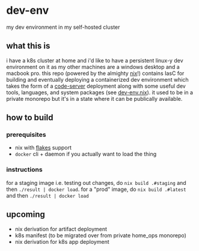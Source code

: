 # dev-env

my dev environment in my self-hosted cluster

## what this is

i have a k8s cluster at home and i'd like to have a persistent linux-y dev environment on it as my other machines are a windows desktop and a macbook pro.  this repo (powered by the almighty [nix](https://nixos.org/guides/how-nix-works.html)!) contains IasC for building and eventually deploying a containerized dev environment which takes the form of a [code-server](https://github.com/cdr/code-server) deployment along with some useful dev tools, languages, and system packages (see [dev-env.nix](./dev-env.nix)).  it used to be in a private monorepo but it's in a state where it can be publically available.

## how to build

### prerequisites

* nix with [flakes](https://nixos.wiki/wiki/Flakes) support
* `docker` cli + daemon if you actually want to load the thing

### instructions

for a staging image i.e. testing out changes, do `nix build .#staging` and then `./result | docker load`.  for a "prod" image, do `nix build .#latest` and then `./result | docker load`

## upcoming

* nix derivation for artifact deployment
* k8s manifest (to be migrated over from private home_ops monorepo)
* nix derivation for k8s app deployment
